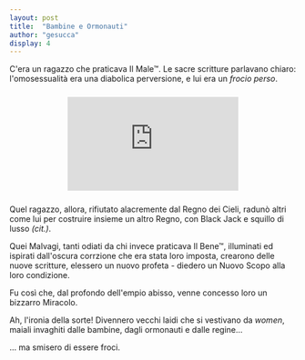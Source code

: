 ```yaml
---
layout: post
title:  "Bambine e Ormonauti"
author: "gesucca"
display: 4
---
```


C'era un ragazzo che praticava Il Male&trade;. Le sacre scritture parlavano chiaro: l'omosessualità era una diabolica perversione, e lui era un *frocio perso*.

<center style="margin-top: 24px; margin-bottom: 24px;">
    <iframe width="300" height="165" src="https://www.youtube.com/embed/NHX_5MVjTHQ" frameborder="0" allow="accelerometer; autoplay; encrypted-media; gyroscope; picture-in-picture" allowfullscreen></iframe>
</center>

Quel ragazzo, allora, rifiutato alacremente dal Regno dei Cieli, radunò altri come lui per costruire insieme un altro Regno, con Black Jack e squillo di lusso *(cit.)*.

Quei Malvagi, tanti odiati da chi invece praticava Il Bene&trade;, illuminati ed ispirati dall'oscura corrzione che era stata loro imposta, crearono delle nuove scritture, elessero un nuovo profeta - diedero un Nuovo Scopo alla loro condizione.

Fu così che, dal profondo dell'empio abisso, venne concesso loro un bizzarro Miracolo.

Ah, l'ironia della sorte! Divennero vecchi laidi che si vestivano da *women*, maiali invaghiti dalle bambine, dagli ormonauti e dalle regine...

... ma smisero di essere froci.